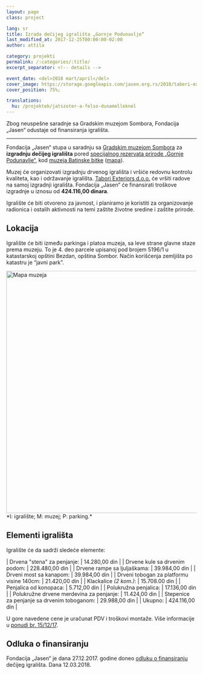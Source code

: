 ```yaml
---
layout: page
class: project

lang: sr
title: Izrada dečijeg igrališta „Gornje Podunavlje“
last_modified_at: 2017-12-25T00:00:00-02:00
author: attila

category: projekti
permalink: /:categories/:title/
excerpt_separator: <!-- details -->

event_date: <del>2018 mart/april</del>
cover_image: https://storage.googleapis.com/jasen.org.rs/2018/tabori-exteriors-playground.jpg
cover_position: 75%;

translations:
  hu: /projektek/jatszoter-a-felso-dunamelleknel
---
```

Zbog neuspešne saradnje sa Gradskim muzejom Sombora, Fondacija „Jasen“ odustaje
od finansiranja igrališta.

<!-- details -->

---

Fondacija „Jasen“ stupa u saradnju sa [Gradskim muzejom Sombora] za **izgradnju
dečijeg igrališta** pored [specijalnog rezervata prirode „Gornje Podunavlje“],
kod [muzeja Batinske bitke] ([mapa]).

Muzej će organizovati izgradnju drvenog igrališta i vršiće redovnu kontrolu
kvaliteta, kao i održavanje igrališta. [Tabori Exteriors d.o.o.] će vršiti
radove na samoj izgradnji igrališta. Fondacija „Jasen“ će finansirati
troškove izgradnje u iznosu od **424.116,00 dinara**.

[Gradskim Muzejom Sombora]: http://gms.rs
[specijalnog rezervata prirode „Gornje Podunavlje“]: https://sr.wikipedia.org/sr-el/Specijalni_rezervat_prirode_Gornje_Podunavlje
[muzeja Batinske bitke]: https://sr.wikipedia.org/sr-el/Memorijalni_kompleks_Batinska_bitka
[mapa]: https://goo.gl/maps/18hj8bEdz422
[Tabori Exteriors d.o.o.]: http://www.tabori-drvo.com

Igralište će biti otvoreno za javnost, i planiramo je koristiti za
organizovanje radionica i ostalih aktivnosti na temi zaštite životne sredine i
zaštite prirode.

## Lokacija

Igralište će biti između parkinga i platoa muzeja, sa
leve strane glavne staze prema muzeju. To je 4. deo parcele upisanoj pod brojem
5196/1 u katastarskoj opštini Bezdan, opština Sombor. Način korišćenja
zemljišta po katastru je “javni park”.

<div class="mdl-typography--text-center">
  <img alt="Mapa muzeja" class="mdl-shadow--2dp staticmap" src="https://maps.googleapis.com/maps/api/staticmap?zoom=17&size=640x280&scale=2&maptype=hybrid&markers=color:green|label:I|45.850479,18.860708&markers=color:red|label:M|45.850602,18.861131&markers=color:blue|label:P|45.849931,18.861064&language=sr&key={{ site.data.apis.google_cloud_api_key }}" style="width: 640px;">
  <div markdown="1">
  *I: igralište; M: muzej; P: parking.*
  </div>
</div>

## Elementi igrališta

Igralište će da sadrži sledeće elemente:

<div class="pricelist" markdown="1">

| Drvena "stena" za penjanje:                 |  14.280,00 din |
| Drvene kule sa drvenim podom:               | 228.480,00 din |
| Drvene rampe sa ljuljaškama:                |  39.984,00 din |
| Drveni most sa kanapom:                     |  39.984,00 din |
| Drveni tobogan za platformu visine 140cm:   |  21.420,00 din |
| Klackalice *(2 kom.)*:                      |  15.708.00 din |
| Penjalica od konopaca:                      |   5.712,00 din |
| Polukružna penjalica:                       |  17.136,00 din |
| Polukružne drvene merdevina za penjanje:    |  11.424,00 din |
| Stepenice za penjanje sa drvenim toboganom: |  29.988,00 din |
| Ukupno:                                     | 424.116,00 din |

</div>

U gore navedene cene je uračunat PDV i troškovi montaže. Više informacije u
[ponudi br. 15/12/17].

[ponudi br. 15/12/17]: /docs/tabori-exteriors-doo-ponuda-15-12-17.pdf

## Odluka o finansiranju

Fondacija „Jasen“ je dana 27.12.2017. godine doneo [odluku o finansiranju]
dečijeg igrališta. Dana 12.03.2018.

[odluku o finansiranju]: /docs/odluka-o-finansiranju-decijeg-igralista-gornje-podunavlje.pdf
